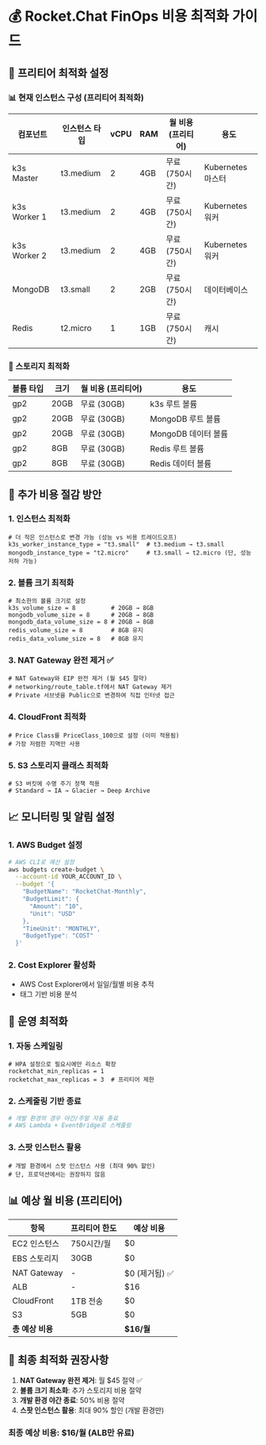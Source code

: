 # 💰 Rocket.Chat FinOps 비용 최적화 가이드

## 🎯 프리티어 최적화 설정

### 📊 현재 인스턴스 구성 (프리티어 최적화)

| 컴포넌트 | 인스턴스 타입 | vCPU | RAM | 월 비용 (프리티어) | 용도 |
|---------|-------------|------|-----|------------------|------|
| k3s Master | t3.medium | 2 | 4GB | 무료 (750시간) | Kubernetes 마스터 |
| k3s Worker 1 | t3.medium | 2 | 4GB | 무료 (750시간) | Kubernetes 워커 |
| k3s Worker 2 | t3.medium | 2 | 4GB | 무료 (750시간) | Kubernetes 워커 |
| MongoDB | t3.small | 2 | 2GB | 무료 (750시간) | 데이터베이스 |
| Redis | t2.micro | 1 | 1GB | 무료 (750시간) | 캐시 |

### 💾 스토리지 최적화

| 볼륨 타입 | 크기 | 월 비용 (프리티어) | 용도 |
|----------|------|------------------|------|
| gp2 | 20GB | 무료 (30GB) | k3s 루트 볼륨 |
| gp2 | 20GB | 무료 (30GB) | MongoDB 루트 볼륨 |
| gp2 | 20GB | 무료 (30GB) | MongoDB 데이터 볼륨 |
| gp2 | 8GB | 무료 (30GB) | Redis 루트 볼륨 |
| gp2 | 8GB | 무료 (30GB) | Redis 데이터 볼륨 |

## 🚀 추가 비용 절감 방안

### 1. 인스턴스 최적화
```hcl
# 더 작은 인스턴스로 변경 가능 (성능 vs 비용 트레이드오프)
k3s_worker_instance_type = "t3.small"  # t3.medium → t3.small
mongodb_instance_type = "t2.micro"     # t3.small → t2.micro (단, 성능 저하 가능)
```

### 2. 볼륨 크기 최적화
```hcl
# 최소한의 볼륨 크기로 설정
k3s_volume_size = 8          # 20GB → 8GB
mongodb_volume_size = 8      # 20GB → 8GB
mongodb_data_volume_size = 8 # 20GB → 8GB
redis_volume_size = 8        # 8GB 유지
redis_data_volume_size = 8   # 8GB 유지
```

### 3. NAT Gateway 완전 제거 ✅
```hcl
# NAT Gateway와 EIP 완전 제거 (월 $45 절약)
# networking/route_table.tf에서 NAT Gateway 제거
# Private 서브넷을 Public으로 변경하여 직접 인터넷 접근
```

### 4. CloudFront 최적화
```hcl
# Price Class를 PriceClass_100으로 설정 (이미 적용됨)
# 가장 저렴한 지역만 사용
```

### 5. S3 스토리지 클래스 최적화
```hcl
# S3 버킷에 수명 주기 정책 적용
# Standard → IA → Glacier → Deep Archive
```

## 📈 모니터링 및 알림 설정

### 1. AWS Budget 설정
```bash
# AWS CLI로 예산 설정
aws budgets create-budget \
  --account-id YOUR_ACCOUNT_ID \
  --budget '{
    "BudgetName": "RocketChat-Monthly",
    "BudgetLimit": {
      "Amount": "10",
      "Unit": "USD"
    },
    "TimeUnit": "MONTHLY",
    "BudgetType": "COST"
  }'
```

### 2. Cost Explorer 활성화
- AWS Cost Explorer에서 일일/월별 비용 추적
- 태그 기반 비용 분석

## 🔧 운영 최적화

### 1. 자동 스케일링
```hcl
# HPA 설정으로 필요시에만 리소스 확장
rocketchat_min_replicas = 1
rocketchat_max_replicas = 3  # 프리티어 제한
```

### 2. 스케줄링 기반 종료
```bash
# 개발 환경의 경우 야간/주말 자동 종료
# AWS Lambda + EventBridge로 스케줄링
```

### 3. 스팟 인스턴스 활용
```hcl
# 개발 환경에서 스팟 인스턴스 사용 (최대 90% 할인)
# 단, 프로덕션에서는 권장하지 않음
```

## 📊 예상 월 비용 (프리티어)

| 항목 | 프리티어 한도 | 예상 비용 |
|------|-------------|----------|
| EC2 인스턴스 | 750시간/월 | $0 |
| EBS 스토리지 | 30GB | $0 |
| NAT Gateway | - | $0 (제거됨) ✅ |
| ALB | - | $16 |
| CloudFront | 1TB 전송 | $0 |
| S3 | 5GB | $0 |
| **총 예상 비용** | | **$16/월** |

## 🎯 최종 최적화 권장사항

1. **NAT Gateway 완전 제거**: 월 $45 절약 ✅
2. **볼륨 크기 최소화**: 추가 스토리지 비용 절약
3. **개발 환경 야간 종료**: 50% 비용 절약
4. **스팟 인스턴스 활용**: 최대 90% 할인 (개발 환경만)

### 최종 예상 비용: $16/월 (ALB만 유료)

